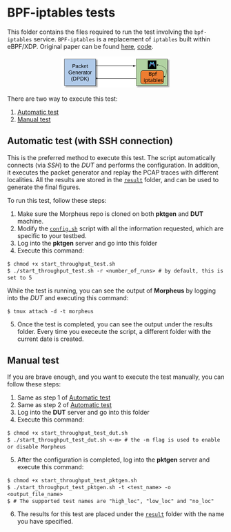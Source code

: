 # BPF-iptables tests
This folder contains the files required to run the test involving the `bpf-iptables` service.
`BPF-iptables` is a replacement of `iptables` built within eBPF/XDP. Original paper can be found [here](https://ccronline.sigcomm.org/wp-content/uploads/2019/07/acmdl19-304.pdf), [code](https://github.com/netgroup-polito/bpf-iptables-tests).

<p align="center">
<img src="bpf-iptables-test.svg" alt="bpf-iptables" width="50%">
</p>

There are two way to execute this test:

1. [Automatic test](#automatic-test-with-ssh-connection)
2. [Manual test](#manual-test)

## Automatic test (with SSH connection)
This is the preferred method to execute this test. The script automatically connects (via *SSH*) to the *DUT* and performs the configuration.
In addition, it executes the packet generator and replay the PCAP traces with different localities.
All the results are stored in the [`result`](./result) folder, and can be used to generate the final figures.

To run this test, follow these steps:

1. Make sure the Morpheus repo is cloned on both **pktgen** and **DUT** machine.
2. Modify the [`config.sh`](../config.sh) script with all the information requested, which are specific to your testbed.
3. Log into the **pktgen** server and go into this folder
4. Execute this command:

```console
$ chmod +x start_throughput_test.sh
$ ./start_throughput_test.sh -r <number_of_runs> # by default, this is set to 5
```

While the test is running, you can see the output of **Morpheus** by logging into the *DUT* and executing this command:

```console
$ tmux attach -d -t morpheus
```

5. Once the test is completed, you can see the output under the results folder. Every time you execeute the script, a different folder with the current date is created.

## Manual test
If you are brave enough, and you want to execute the test manually, you can follow these steps:

1. Same as step 1 of [Automatic test](#automatic-test-with-ssh-connection)
2. Same as step 2 of [Automatic test](#automatic-test-with-ssh-connection)
3. Log into the **DUT** server and go into this folder
4. Execute this command:

```console
$ chmod +x start_throughput_test_dut.sh
$ ./start_throughput_test_dut.sh <-m> # the -m flag is used to enable or disable Morpheus
```

5. After the configuration is completed, log into the **pktgen** server and execute this command:

```console
$ chmod +x start_throughput_test_pktgen.sh
$ ./start_throughput_test_pktgen.sh -t <test_name> -o <output_file_name>
$ # The supported test names are "high_loc", "low_loc" and "no_loc"
```

6. The results for this test are placed under the [`result`](./result) folder with the name you have specified.
